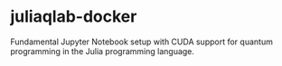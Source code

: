 # juliaqlab-docker
Fundamental Jupyter Notebook setup with CUDA support for quantum programming in the Julia programming language.

